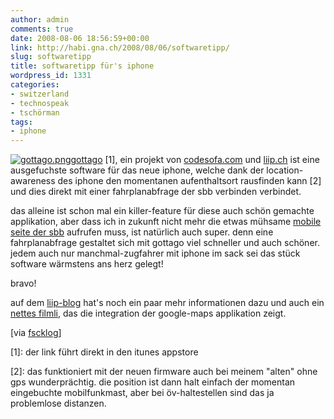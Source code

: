 ```yaml
---
author: admin
comments: true
date: 2008-08-06 18:56:59+00:00
link: http://habi.gna.ch/2008/08/06/softwaretipp/
slug: softwaretipp
title: softwaretipp für's iphone
wordpress_id: 1331
categories:
- switzerland
- technospeak
- tschörman
tags:
- iphone
---
```


[![gottago.png](http://habi.gna.ch/wp-content/uploads/2008/08/gottago1.jpg)](http://habi.gna.ch/wp-content/uploads/2008/08/gottago.jpg)[gottago](http://phobos.apple.com/WebObjects/MZStore.woa/wa/viewSoftware?id=285851523&mt=8) [1], ein projekt von [codesofa.com](http://codesofa.com/) und [liip.ch](http://www.liip.ch/) ist eine ausgefuchste software für das neue iphone, welche dank der location-awareness des iphone den momentanen aufenthaltsort rausfinden kann [2] und dies direkt mit einer fahrplanabfrage der sbb verbinden verbindet.




das alleine ist schon mal ein killer-feature für diese auch schön gemachte applikation, aber dass ich in zukunft nicht mehr die etwas mühsame [mobile seite der sbb](http://pda.sbb.ch) aufrufen muss, ist natürlich auch super. denn eine fahrplanabfrage gestaltet sich mit gottago viel schneller und auch schöner. jedem auch nur manchmal-zugfahrer mit iphone im sack sei das stück software wärmstens ans herz gelegt!




bravo!




auf dem [liip-blog](http://blog.liip.ch/archive/2008/06/09/gottago-location-based-iphone-bring-me-home-tool.html) hat's noch ein paar mehr informationen dazu und auch ein [nettes filmli](http://blog.liip.ch/files/images/gottago/gottago.mov), das die integration der google-maps applikation zeigt.




[via [fscklog](http://www.fscklog.com/2008/08/sammelsurium-ip.html)]




[1]: der link führt direkt in den itunes appstore




[2]: das funktioniert mit der neuen firmware auch bei meinem "alten" ohne gps wunderprächtig. die position ist dann halt einfach der momentan eingebuchte mobilfunkmast, aber bei öv-haltestellen sind das ja problemlose distanzen.



